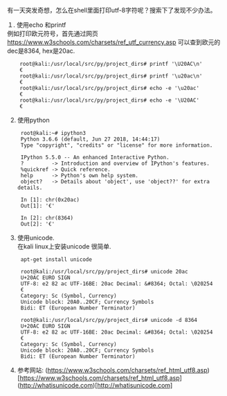 有一天突发奇想，怎么在shell里面打印utf-8字符呢？搜索下了发现不少办法。

１. 使用echo 和printf  
例如打印欧元符号，首先通过网页  
https://www.w3schools.com/charsets/ref_utf_currency.asp
可以查到欧元的dec是8364, hex是20ac.   

        root@kali:/usr/local/src/py/project_dirs# printf '\U20AC\n'
        €
        root@kali:/usr/local/src/py/project_dirs# printf '\u20ac\n'
        €
        root@kali:/usr/local/src/py/project_dirs# echo -e '\u20ac'
        €
        root@kali:/usr/local/src/py/project_dirs# echo -e '\U20AC'
        €


2. 使用python  

        root@kali:~# ipython3
        Python 3.6.6 (default, Jun 27 2018, 14:44:17) 
        Type "copyright", "credits" or "license" for more information.

        IPython 5.5.0 -- An enhanced Interactive Python.
        ?         -> Introduction and overview of IPython's features.
        %quickref -> Quick reference.
        help      -> Python's own help system.
        object?   -> Details about 'object', use 'object??' for extra details.

        In [1]: chr(0x20ac)
        Out[1]: '€'

        In [2]: chr(8364)
        Out[2]: '€'


3. 使用unicode.  
在kali linux上安装unicode 很简单.  

        apt-get install unicode

        root@kali:/usr/local/src/py/project_dirs# unicode 20ac
        U+20AC EURO SIGN
        UTF-8: e2 82 ac UTF-16BE: 20ac Decimal: &#8364; Octal: \020254
        €
        Category: Sc (Symbol, Currency)
        Unicode block: 20A0..20CF; Currency Symbols
        Bidi: ET (European Number Terminator)

        root@kali:/usr/local/src/py/project_dirs# unicode -d 8364
        U+20AC EURO SIGN
        UTF-8: e2 82 ac UTF-16BE: 20ac Decimal: &#8364; Octal: \020254
        €
        Category: Sc (Symbol, Currency)
        Unicode block: 20A0..20CF; Currency Symbols
        Bidi: ET (European Number Terminator)


4. 参考网站:
(https://www.w3schools.com/charsets/ref_html_utf8.asp)[https://www.w3schools.com/charsets/ref_html_utf8.asp]
(http://whatisunicode.com)[http://whatisunicode.com]

